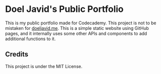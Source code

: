 Doel Javid's Public Portfolio
===============================================================================

This is my public portfolio made for Codecademy. This project is not to be
mistaken for [doeljavid.me](https://doeljavid.me). This is a simple static
website using GitHub pages, and it internally uses some other APIs and
components to add additional functions to it.

## Credits

This project is under the MIT License.

